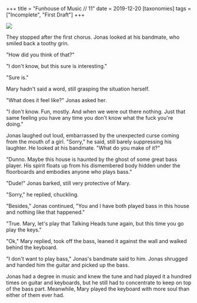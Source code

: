 +++
title = "Funhouse of Music // 11"
date = 2019-12-20
[taxonomies]
tags = ["Incomplete", "First Draft"]
+++

![](/funhouse/remain-in-light.jpg)

They stopped after the first chorus. Jonas looked at his bandmate, who smiled back a toothy grin.

"How did you think of that?"

"I don't know, but this sure is interesting."

"Sure is."

Mary hadn't said a word, still grasping the situation herself. 

"What does it feel like?" Jonas asked her.

"I don't know. Fun, mostly. And when we were out there nothing. Just that same feeling you have any time you don't know what the fuck you're doing."

Jonas laughed out loud, embarrassed by the unexpected curse coming from the mouth of a girl. "Sorry," he said, still barely suppressing his laughter. He looked at his bandmate. "What do you make of it?"

"Dunno. Maybe this house is haunted by the ghost of some great bass player. His spirit floats up from his dismembered body hidden under the floorboards and embodies anyone who plays bass."

"Dude!" Jonas barked, still very protective of Mary.

"Sorry," he replied, chuckling.

"Besides," Jonas continued, "You and I have both played bass in this house and nothing like that happened."

"True. Mary, let's play that Talking Heads tune again, but this time you go play the keys."

"Ok," Mary replied, took off the bass, leaned it against the wall and walked behind the keyboard.

"I don't want to play bass," Jonas's bandmate said to him. Jonas shrugged and handed him the guitar and picked up the bass.

Jonas had a degree in music and knew the tune and had played it a hundred times on guitar and keyboards, but he still had to concentrate to keep on top of the bass part. Meanwhile, Mary played the keyboard with more soul than either of them ever had.
